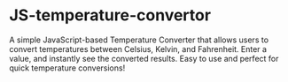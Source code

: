 # JS-temperature-convertor

A simple JavaScript-based Temperature Converter that allows users to convert temperatures between Celsius, Kelvin, and Fahrenheit. Enter a value, and instantly see the converted results. Easy to use and perfect for quick temperature conversions!
